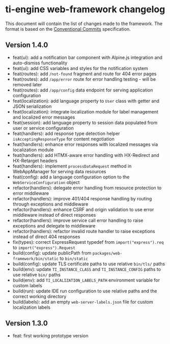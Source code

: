 # ti-engine web-framework changelog

This document will contain the list of changes made to the framework. The format is based on the [Conventional Commits](https://www.conventionalcommits.org/en/v1.0.0/) specification.

## Version 1.4.0

* feat(ui): add a notification bar component with Alpine.js integration and auto-dismiss functionality
* feat(ui): add CSS variables and styles for the notification system
* feat(routes): add `/not-found` fragment and route for 404 error pages
* feat(routes): add `/app/error` route for error handling testing - will be removed later
* feat(routes): add `/app/config` data endpoint for serving application configuration
* feat(localization): add language property to `User` class with getter and JSON serialization
* feat(localization): integrate localization module for label management and localized error messages
* feat(session): add language property to session data populated from user or service configuration
* feat(handlers): add response type detection helper `isAcceptingResponseType` for content negotiation
* feat(handlers): enhance error responses with localized messages via localization module
* feat(handlers): add HTMX-aware error handling with HX-Redirect and HX-Retarget headers
* feat(handlers): implement `processDataRequest` method in WebAppManager for serving data resources
* feat(config): add a language configuration option to the `WebServiceConfiguration` object
* refactor(handlers): delegate error handling from resource protection to error middleware
* refactor(handlers): improve 401/404 response handling by routing through exceptions and middleware
* refactor(handlers): enhance CSRF and origin validation to use error middleware instead of direct responses
* refactor(handlers): improve service call error handling to raise exceptions and delegate to middleware
* refactor(handlers): refactor invalid route handler to raise exceptions instead of direct 404 responses
* fix(types): correct ExpressRequest typedef from `import("express").req` to `import("express").Request`
* build(config): update publicPath from `packages/web-framework/bin/static` to `bin/static`
* build(config): update TLS certificate paths to use relative `bin/tls/` paths
* build(env): update `TI_INSTANCE_CLASS` and `TI_INSTANCE_CONFIG` paths to use relative `bin/` paths
* build(env): add `TI_LOCALIZATION_LABELS_PATH` environment variable for custom labels
* build(run): update IDE run configuration to use relative paths and the correct working directory
* build(labels): add an empty `web-server-labels.json` file for custom localization labels

## Version 1.3.0

* feat: first working prototype version